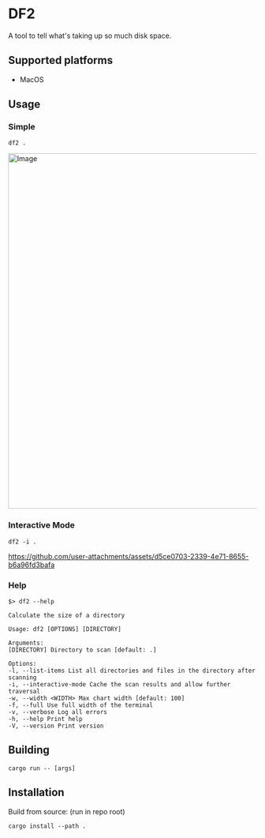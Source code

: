 # DF2

A tool to tell what's taking up so much disk space.

## Supported platforms

- MacOS

## Usage

### Simple

```
df2 .
```

<img width="720" alt="Image" src="https://github.com/user-attachments/assets/19f4f8ba-0352-424d-96e6-77758cfba6d5" />

### Interactive Mode

```
df2 -i .
```

https://github.com/user-attachments/assets/d5ce0703-2339-4e71-8655-b6a96fd3bafa

### Help

```
$> df2 --help

Calculate the size of a directory

Usage: df2 [OPTIONS] [DIRECTORY]

Arguments:
[DIRECTORY] Directory to scan [default: .]

Options:
-l, --list-items List all directories and files in the directory after scanning
-i, --interactive-mode Cache the scan results and allow further traversal
-w, --width <WIDTH> Max chart width [default: 100]
-f, --full Use full width of the terminal
-v, --verbose Log all errors
-h, --help Print help
-V, --version Print version

```

## Building

```
cargo run -- [args]
```

## Installation

Build from source: (run in repo root)

```
cargo install --path .
```

